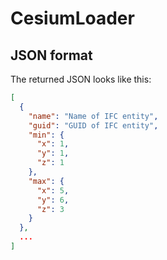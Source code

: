 # CesiumLoader

## JSON format

The returned JSON looks like this:

```json
[
  {
    "name": "Name of IFC entity",
    "guid": "GUID of IFC entity",
    "min": {
      "x": 1,
      "y": 1,
      "z": 1
    },
    "max": {
      "x": 5,
      "y": 6,
      "z": 3
    }
  },
  ...
]
```
